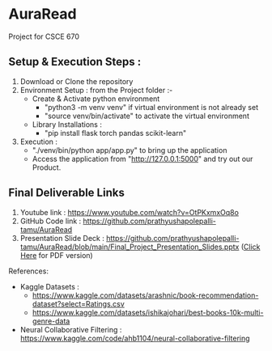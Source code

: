 # AuraRead
Project for CSCE 670

## Setup & Execution Steps : 
1. Download or Clone the repository
2. Environment Setup : from the Project folder :-
   - Create & Activate python environment
      - "python3 -m venv venv" if virtual environment is not already set
      - "source venv/bin/activate" to activate the virtual environment
   - Library Installations :
      - "pip install flask torch pandas scikit-learn"
3. Execution :
   - "./venv/bin/python app/app.py" to bring up the application
   -  Access the application from "http://127.0.0.1:5000" and try out our Product. 

## Final Deliverable Links
1. Youtube link : https://www.youtube.com/watch?v=OtPKxmxOq8o
2. GitHub Code link : https://github.com/prathyushapolepalli-tamu/AuraRead
3. Presentation Slide Deck : https://github.com/prathyushapolepalli-tamu/AuraRead/blob/main/Final_Project_Presentation_Slides.pptx ([Click Here](https://github.com/prathyushapolepalli-tamu/AuraRead/blob/main/Final_Project_Presentation_Slides.pdf) for PDF version)



References:
- Kaggle Datasets : 
  - https://www.kaggle.com/datasets/arashnic/book-recommendation-dataset?select=Ratings.csv
  - https://www.kaggle.com/datasets/ishikajohari/best-books-10k-multi-genre-data
- Neural Collaborative Filtering : https://www.kaggle.com/code/ahb1104/neural-collaborative-filtering
